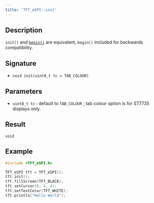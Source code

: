 ```yaml
---
title: 'TFT_eSPI::init'
---
```


## Description

`init()` and [`begin()`](tft_espi_begin.md) are equivalent, `begin()` included for backwards compatibility.

## Signature

* ``void init(uint8_t tc = TAB_COLOUR)``

## Parameters

* `uint8_t tc` : default to `TAB_COLOUR` ; tab colour option is for ST7735 displays only.

## Result

`void`

## Example

``` cpp
#include <TFT_eSPI.h>

TFT_eSPI tft = TFT_eSPI();
tft.init();
tft.fillScreen(TFT_BLACK);
tft.setCursor(0, 4, 4);
tft.setTextColor(TFT_WHITE);
tft.println("Hello World");
```
